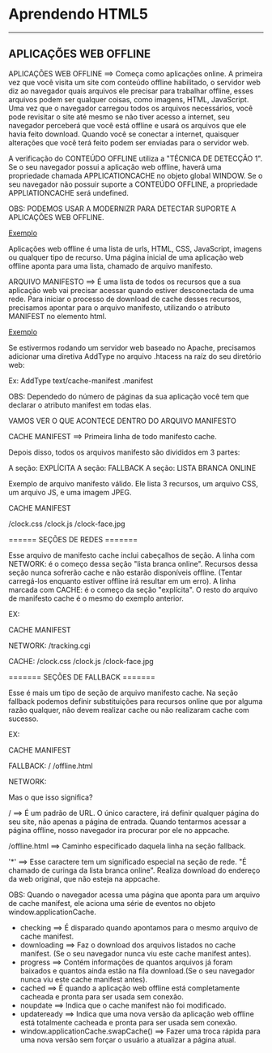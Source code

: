 Aprendendo HTML5
===================
----------
APLICAÇÕES WEB OFFLINE
-------------
APLICAÇÕES WEB OFFLINE ==> Começa como aplicações online. A primeira vez que você visita um site com conteúdo offline habilitado, o servidor web diz ao navegador quais arquivos ele precisar para trabalhar offline, esses arquivos podem ser qualquer coisas, como imagens, HTML, JavaScript. Uma vez que o navegador carregou todos os arquivos necessários, você pode revisitar o site até mesmo se não tiver acesso a internet, seu navegador
perceberá que você está offline e usará os arquivos que ele havia feito download. Quando você se conectar a internet, quaisquer alterações que você terá feito podem ser enviadas para o servidor web.


A verificação  do CONTEÚDO OFFLINE utiliza a "TÉCNICA DE DETECÇÃO 1". Se o seu navegador  possui a aplicação web offline, haverá uma propriedade chamada APPLICATIONCACHE no objeto global WINDOW. Se o seu navegador não possuir suporte a CONTEÚDO OFFLINE, a propriedade APPLIATIONCACHE será undefined.

OBS: PODEMOS USAR A MODERNIZR PARA DETECTAR SUPORTE A APLICAÇÕES WEB OFFLINE.

[Exemplo](https://codepen.io/JeffersonBraga/pen/PKKNKj) 

Aplicações web offline é uma lista de urls, HTML, CSS, JavaScript, imagens ou qualquer tipo de recurso. Uma página inicial de uma aplicação web offline aponta para uma lista, chamado de arquivo manifesto.

ARQUIVO MANIFESTO ==> É uma lista de todos os recursos que a sua aplicação web vai precisar acessar quando estiver desconectada de uma rede. Para iniciar o processo de download de cache desses recursos, precisamos apontar para o arquivo manifesto, utilizando o atributo MANIFEST no elemento html.

[Exemplo](https://codepen.io/JeffersonBraga/pen/BddKqY) 


Se estivermos rodando um servidor web baseado no Apache, precisamos adicionar uma diretiva AddType no arquivo .htacess na raíz do seu diretório web:

Ex: AddType text/cache-manifest .manifest

OBS: Dependedo do número de páginas da sua aplicação você tem que declarar o atributo manifest em todas elas.


VAMOS VER O QUE ACONTECE DENTRO DO ARQUIVO MANIFESTO

CACHE MANIFEST ==> Primeira linha de todo manifesto cache.

Depois disso, todos os arquivos manifesto são divididos em 3 partes: 

A seção: EXPLÍCITA
A seção: FALLBACK
A seção: LISTA BRANCA ONLINE

Exemplo de arquivo manifesto válido. Ele lista 3 recursos, um arquivo CSS, um arquivo JS, e uma imagem JPEG.

CACHE MANIFEST

/clock.css
/clock.js
/clock-face.jpg


====== SEÇÕES DE REDES =======

Esse arquivo de manifesto cache inclui cabeçalhos de seção. A linha  com NETWORK: é o começo dessa seção "lista branca online". Recursos dessa seção nunca sofrerão cache e não estarão disponíveis offline. (Tentar carregá-los enquanto estiver offline irá resultar em um erro). A linha marcada com CACHE: é o começo da seção "explícita". O resto do arquivo de manifesto cache é o mesmo do exemplo anterior. 

EX:

CACHE MANIFEST

NETWORK:
/tracking.cgi

CACHE:
/clock.css
/clock.js
/clock-face.jpg

======= SEÇÕES DE FALLBACK =======

Esse é mais um tipo de seção de arquivo manifesto cache. Na seção fallback podemos definir substituições para recursos online que por alguma razão qualquer, não devem realizar cache ou não realizaram cache com sucesso.


EX:

CACHE MANIFEST

FALLBACK:
/ /offline.html

NETWORK: 


Mas o que isso significa?

/ ==> É um padrão de URL. O único caractere, irá definir qualquer página do seu site, não apenas a página de entrada. Quando tentarmos acessar a página offline, nosso navegador ira procurar por ele no appcache.

/offline.html ==> Caminho especificado daquela linha na seção fallback.

'*' ==> Esse caractere tem um significado especial na seção de rede. "É chamado de curinga da lista branca online". Realiza download do endereço da web original, que não esteja na appcache.


OBS: Quando o navegador acessa uma página que aponta para um arquivo de cache manifest, ele aciona uma série de eventos no objeto window.applicationCache.


* checking                            ==> É disparado quando apontamos para o      mesmo arquivo de cache manifest.    
* downloading                         ==> Faz o download dos arquivos listados no cache manifest. (Se o seu navegador nunca viu este cache manifest antes).
* progress                            ==> Contém informações de quantos arquivos já foram baixados e quantos ainda estão na fila download.(Se o seu navegador nunca viu este cache manifest antes).
* cached                              ==> É quando a aplicação web offline está completamente cacheada e pronta para ser usada sem conexão.
* noupdate                            ==> Indica que o cache manifest não foi modificado.
* updateready                         ==> Indica que uma nova versão da aplicação web offline está totalmente cacheada e pronta para ser usada sem conexão.
* window.applicationCache.swapCache() ==> Fazer uma troca rápida para uma nova versão sem forçar o usuário a atualizar a página atual.

